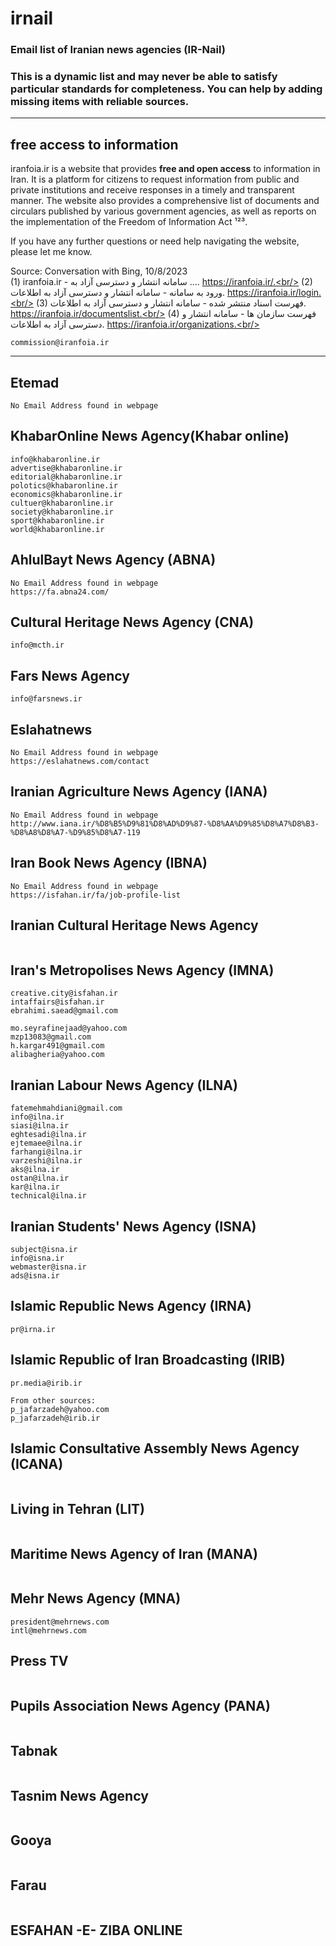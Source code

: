 # irnail
### Email list of Iranian news agencies (IR-Nail)
### This is a dynamic list and may never be able to satisfy particular standards for completeness. You can help by adding missing items with reliable sources.

---

## free access to information  
iranfoia.ir is a website that provides **free and open access** to information in Iran. It is a platform for citizens to request information from public and private institutions and receive responses in a timely and transparent manner. The website also provides a comprehensive list of documents and circulars published by various government agencies, as well as reports on the implementation of the Freedom of Information Act ¹²³.

If you have any further questions or need help navigating the website, please let me know.

Source: Conversation with Bing, 10/8/2023 <br/>
(1) iranfoia.ir - سامانه انتشار و دسترسی آزاد به .... https://iranfoia.ir/.<br/>
(2) ورود به سامانه - سامانه انتشار و دسترسی آزاد به اطلاعات. https://iranfoia.ir/login.<br/>
(3) فهرست اسناد منتشر شده - سامانه انتشار و دسترسی آزاد به اطلاعات. https://iranfoia.ir/documentslist.<br/>
(4) فهرست سازمان ها - سامانه انتشار و دسترسی آزاد به اطلاعات. https://iranfoia.ir/organizations.<br/>
```
commission@iranfoia.ir
```

---

## Etemad 

```
No Email Address found in webpage
```

## KhabarOnline News Agency(Khabar online)

```
info@khabaronline.ir
advertise@khabaronline.ir
editorial@khabaronline.ir
polotics@khabaronline.ir
economics@khabaronline.ir
cultuer@khabaronline.ir
society@khabaronline.ir
sport@khabaronline.ir
world@khabaronline.ir
```

## AhlulBayt News Agency (ABNA)

```
No Email Address found in webpage
https://fa.abna24.com/
```

## Cultural Heritage News Agency (CNA)

```
info@mcth.ir
```

## Fars News Agency

```
info@farsnews.ir
```

## Eslahatnews

```
No Email Address found in webpage
https://eslahatnews.com/contact
```

## Iranian Agriculture News Agency (IANA)
```
No Email Address found in webpage
http://www.iana.ir/%D8%B5%D9%81%D8%AD%D9%87-%D8%AA%D9%85%D8%A7%D8%B3-%D8%A8%D8%A7-%D9%85%D8%A7-119
```

## Iran Book News Agency (IBNA)
```
No Email Address found in webpage
https://isfahan.ir/fa/job-profile-list
```

## Iranian Cultural Heritage News Agency

```

```

## Iran's Metropolises News Agency (IMNA)

```
creative.city@isfahan.ir
intaffairs@isfahan.ir
ebrahimi.saead@gmail.com

mo.seyrafinejaad@yahoo.com
mzp13083@gmail.com
h.kargar491@gmail.com
alibagheria@yahoo.com

```

## Iranian Labour News Agency (ILNA)

```
fatemehmahdiani@gmail.com
info@ilna.ir
siasi@ilna.ir
eghtesadi@ilna.ir
ejtemaee@ilna.ir
farhangi@ilna.ir
varzeshi@ilna.ir
aks@ilna.ir
ostan@ilna.ir
kar@ilna.ir
technical@ilna.ir
```

## Iranian Students' News Agency (ISNA)

```
subject@isna.ir
info@isna.ir
webmaster@isna.ir
ads@isna.ir
```

## Islamic Republic News Agency (IRNA)

```
pr@irna.ir
```

## Islamic Republic of Iran Broadcasting (IRIB)

```
pr.media@irib.ir

From other sources:
p_jafarzadeh@yahoo.com
p_jafarzadeh@irib.ir
```

## Islamic Consultative Assembly News Agency (ICANA)

```

```

## Living in Tehran (LIT)

```

```

## Maritime News Agency of Iran (MANA)

```

```

## Mehr News Agency (MNA)

```
president@mehrnews.com
intl@mehrnews.com
```

## Press TV

```

```

## Pupils Association News Agency (PANA)

```

```

## Tabnak

```

```

## Tasnim News Agency

```

```

## Gooya

```

```

## Farau

```

```

## ESFAHAN -E- ZIBA ONLINE

```

```

## 
